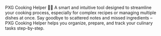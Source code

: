 PXG Cooking Helper 🧑‍🍳
A smart and intuitive tool designed to streamline your cooking process, especially for complex recipes or managing multiple dishes at once. Say goodbye to scattered notes and missed ingredients – PXG Cooking Helper helps you organize, prepare, and track your culinary tasks step-by-step.
